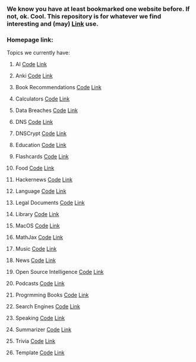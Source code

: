 ### We know you have at least bookmarked one website before. If not, ok. Cool. This repository is for whatever we find interesting and (may) [Link]() use.

### Homepage link:

Topics we currently have:

1. AI [Code](https://github.com/Repository-of-Brightness/bookmarks/blob/main/topics/ai.html) [Link]()
2. Anki [Code](https://github.com/Repository-of-Brightness/bookmarks/blob/main/topics/anki.html) [Link]()
3. Book Recommendations [Code](https://github.com/Repository-of-Brightness/bookmarks/blob/main/topics/bookrecommendations.html) [Link]()
4. Calculators [Code](https://github.com/Repository-of-Brightness/bookmarks/blob/main/topics/calculators.html) [Link]()
5. Data Breaches [Code](https://github.com/Repository-of-Brightness/bookmarks/blob/main/topics/databreaches.html) [Link]()
6. DNS [Code](https://github.com/Repository-of-Brightness/bookmarks/blob/main/topics/dns.html) [Link]()
7. DNSCrypt [Code](https://github.com/Repository-of-Brightness/bookmarks/blob/main/topics/dnscrypt.html) [Link]()
8. Education [Code](https://github.com/Repository-of-Brightness/bookmarks/blob/main/topics/education.html) [Link]()
9. Flashcards [Code](https://github.com/Repository-of-Brightness/bookmarks/blob/main/topics/flashcards.html) [Link]()
10. Food [Code](https://github.com/Repository-of-Brightness/bookmarks/blob/main/topics/food.html) [Link]()
11. Hackernews [Code](https://github.com/Repository-of-Brightness/bookmarks/blob/main/topics/hackernews.html) [Link]()
12. Language [Code](https://github.com/Repository-of-Brightness/bookmarks/blob/main/topics/language.html) [Link]()
13. Legal Documents [Code](https://github.com/Repository-of-Brightness/bookmarks/blob/main/topics/legaldocuments.html) [Link]()
14. Library [Code](https://github.com/Repository-of-Brightness/bookmarks/blob/main/topics/library.html) [Link]()
15. MacOS [Code](https://github.com/Repository-of-Brightness/bookmarks/blob/main/topics/macos.html) [Link]()
16. MathJax [Code](https://github.com/Repository-of-Brightness/bookmarks/blob/main/topics/mathjax.html) [Link]()
17. Music [Code](https://github.com/Repository-of-Brightness/bookmarks/blob/main/topics/music.html) [Link]()
18. News [Code](https://github.com/Repository-of-Brightness/bookmarks/blob/main/topics/news.html) [Link]()
19. Open Source Intelligence [Code](https://github.com/Repository-of-Brightness/bookmarks/blob/main/topics/osint.html) [Link]()
20. Podcasts [Code](https://github.com/Repository-of-Brightness/bookmarks/blob/main/topics/podcasts.html) [Link]()
21. Progrmming Books [Code](https://github.com/Repository-of-Brightness/bookmarks/blob/main/topics/programmingbooks.html) [Link]()
22. Search Engines [Code](https://github.com/Repository-of-Brightness/bookmarks/blob/main/topics/searchengines.html) [Link]()
23. Speaking [Code](https://github.com/Repository-of-Brightness/bookmarks/blob/main/topics/speaking.html) [Link]()
24. Summarizer [Code](https://github.com/Repository-of-Brightness/bookmarks/blob/main/topics/summarizer.html) [Link]()
25. Trivia [Code](https://github.com/Repository-of-Brightness/bookmarks/blob/main/topics/trivia.html) [Link]()

26. Template [Code](https://github.com/Repository-of-Brightness/bookmarks/blob/main/topics/.html) [Link]()

